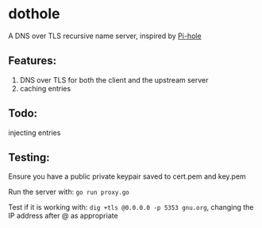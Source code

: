 # dothole

A DNS over TLS recursive name server, inspired by [Pi-hole](https://pi-hole.net/)

## Features:
1. DNS over TLS for both the client and the upstream server
2. caching entries

## Todo:
injecting entries

## Testing:
Ensure you have a public private keypair saved to cert.pem and key.pem

Run the server with: `go run proxy.go`

Test if it is working with: `dig +tls @0.0.0.0 -p 5353 gnu.org`, changing the IP address after @ as appropriate